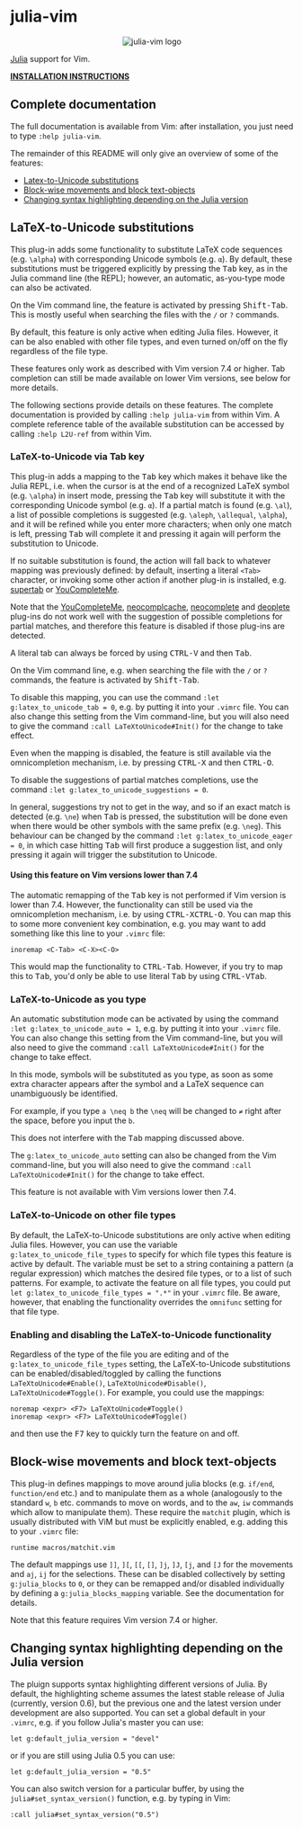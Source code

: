 # julia-vim

<p align="center"><img src="logo.png" alt="julia-vim logo"/></p>

[Julia] support for Vim.

**[INSTALLATION INSTRUCTIONS]**

[Julia]: http://julialang.org/
[Installation instructions]: INSTALL.md

## Complete documentation

The full documentation is available from Vim: after installation, you just need to type `:help julia-vim`.

The remainder of this README will only give an overview of some of the features:

* [Latex-to-Unicode substitutions](#latex-to-unicode-substitutions)
* [Block-wise movements and block text-objects](#block-wise-movements-and-block-text-objects)
* [Changing syntax highlighting depending on the Julia version](#changing-syntax-highlighting-depending-on-the-julia-version)

## LaTeX-to-Unicode substitutions

This plug-in adds some functionality to substitute LaTeX code sequences (e.g. `\alpha`) with corresponding
Unicode symbols (e.g. `α`). By default, these substitutions must be triggered explicitly by pressing the
<kbd>Tab</kbd> key, as in the Julia command line (the REPL); however, an automatic, as-you-type mode can also
be activated.

On the Vim command line, the feature is activated by pressing <kbd>Shift-Tab</kbd>. This is mostly useful
when searching the files with the `/` or `?` commands.

By default, this feature is only active when editing Julia files. However, it can be also enabled with
other file types, and even turned on/off on the fly regardless of the file type.

These features only work as described with Vim version 7.4 or higher. Tab completion can still be made
available on lower Vim versions, see below for more details.

The following sections provide details on these features. The complete documentation is provided by calling
`:help julia-vim` from within Vim. A complete reference table of the available substitution can be
accessed by calling `:help L2U-ref` from within Vim.

### LaTeX-to-Unicode via Tab key

This plug-in adds a mapping to the <kbd>Tab</kbd> key which makes it behave like the Julia REPL, i.e. when
the cursor is at the end of a recognized LaTeX symbol (e.g. `\alpha`) in insert mode, pressing
the <kbd>Tab</kbd> key will substitute it with the corresponding Unicode symbol (e.g. `α`). If a partial match
is found (e.g. `\al`), a list of possible completions is suggested (e.g. `\aleph`, `\allequal`,
`\alpha`), and it will be refined while you enter more characters; when only one match is left, pressing
<kbd>Tab</kbd> will complete it and pressing it again will perform the substitution to Unicode.

If no suitable substitution is found, the action will fall back to whatever mapping was previously
defined: by default, inserting a literal `<Tab>` character, or invoking some other action if another
plug-in is installed, e.g. [supertab] or [YouCompleteMe].

Note that the [YouCompleteMe], [neocomplcache], [neocomplete] and [deoplete] plug-ins do not work well
with the suggestion of possible completions for partial matches, and therefore this feature is disabled
if those plug-ins are detected.

A literal tab can always be forced by using <kbd>CTRL-V</kbd> and then <kbd>Tab</kbd>.

On the Vim command line, e.g. when searching the file with the `/` or `?` commands, the feature is
activated by <kbd>Shift-Tab</kbd>.

To disable this mapping, you can use the command `:let g:latex_to_unicode_tab = 0`, e.g. by putting
it into your `.vimrc` file. You can also change this setting from the Vim command-line, but you will
also need to give the command `:call LaTeXtoUnicode#Init()` for the change to take effect.

Even when the mapping is disabled, the feature is still available via the omnicompletion mechanism,
i.e. by pressing <kbd>CTRL-X</kbd> and then <kbd>CTRL-O</kbd>.

To disable the suggestions of partial matches completions, use the command
`:let g:latex_to_unicode_suggestions = 0`.

In general, suggestions try not to get in the way, and so if an exact match is detected (e.g. `\ne`) when
<kbd>Tab</kbd> is pressed, the substitution will be done even when there would be other symbols with the same prefix
(e.g. `\neg`). This behaviour can be changed by the command `:let g:latex_to_unicode_eager = 0`, in
which case hitting <kbd>Tab</kbd> will first produce a suggestion list, and only pressing it again will trigger the
substitution to Unicode.

[supertab]: https://github.com/ervandew/supertab
[YouCompleteMe]: https://github.com/Valloric/YouCompleteMe
[neocomplcache]: https://github.com/Shougo/neocomplcache.vim
[neocomplete]: https://github.com/Shougo/neocomplete.vim
[deoplete]: https://github.com/Shougo/deoplete.nvim

#### Using this feature on Vim versions lower than 7.4

The automatic remapping of the <kbd>Tab</kbd> key is not performed if Vim version is lower than 7.4. However, the
functionality can still be used via the omnicompletion mechanism, i.e. by using <kbd>CTRL-X</kbd><kbd>CTRL-O</kbd>. You can
map this to some more convenient key combination, e.g. you may want to add something like this line to your
`.vimrc` file:

```
inoremap <C-Tab> <C-X><C-O>
```

This would map the functionality to <kbd>CTRL-Tab</kbd>. However, if you try to map this to <kbd>Tab</kbd>, you'd only be
able to use literal <kbd>Tab</kbd> by using <kbd>CTRL-V</kbd><kbd>Tab</kbd>.

### LaTeX-to-Unicode as you type

An automatic substitution mode can be activated by using the command `:let g:latex_to_unicode_auto = 1`,
e.g. by putting it into your `.vimrc` file. You can also change this setting from the Vim command-line, but
you will also need to give the command `:call LaTeXtoUnicode#Init()` for the change to take effect.

In this mode, symbols will be substituted as you type, as soon as some extra character appears after the symbol
and a LaTeX sequence can unambiguously be identified.

For example, if you type `a \neq b` the `\neq` will be changed to `≠` right after the space, before you input
the `b`.

This does not interfere with the <kbd>Tab</kbd> mapping discussed above.

The `g:latex_to_unicode_auto` setting can also be changed from the Vim command-line, but you will
also need to give the command `:call LaTeXtoUnicode#Init()` for the change to take effect.

This feature is not available with Vim versions lower then 7.4.

### LaTeX-to-Unicode on other file types

By default, the LaTeX-to-Unicode substitutions are only active when editing Julia files. However, you can use
the variable `g:latex_to_unicode_file_types` to specify for which file types this feature is active by default.
The variable must be set to a string containing a pattern (a regular expression) which matches the desired file
types, or to a list of such patterns. For example, to activate the feature on all file types, you could put
`let g:latex_to_unicode_file_types = ".*"` in your `.vimrc` file.
Be aware, however, that enabling the functionality overrides the `omnifunc` setting for that file type.

### Enabling and disabling the LaTeX-to-Unicode functionality

Regardless of the type of the file you are editing and of the `g:latex_to_unicode_file_types` setting, the
LaTeX-to-Unicode substitutions can be enabled/disabled/toggled by calling the functions
`LaTeXtoUnicode#Enable()`, `LaTeXtoUnicode#Disable()`, `LaTeXtoUnicode#Toggle()`. For example, you could use
the mappings:

```
noremap <expr> <F7> LaTeXtoUnicode#Toggle()
inoremap <expr> <F7> LaTeXtoUnicode#Toggle()
```

and then use the <kbd>F7</kbd> key to quickly turn the feature on and off.

## Block-wise movements and block text-objects

This plug-in defines mappings to move around julia blocks (e.g. `if/end`, `function/end` etc.) and to
manipulate them as a whole (analogously to the standard `w`, `b` etc. commands to move on words, and to
the `aw`, `iw` commands which allow to manipulate them). These require the `matchit` plugin, which is usually
distributed with ViM but must be explicitly enabled, e.g. adding this to your `.vimrc` file:

```vim
runtime macros/matchit.vim
```

The default mappings use `]]`, `][`, `[[`, `[]`, `]j`, `]J`, `[j`, and `[J` for the movements
and `aj`, `ij` for the selections. These can be disabled collectively by setting `g:julia_blocks` to `0`,
or they can be remapped and/or disabled individually by defining a `g:julia_blocks_mapping` variable.
See the documentation for details.

Note that this feature requires Vim version 7.4 or higher.

## Changing syntax highlighting depending on the Julia version

The pluign supports syntax highlighting different versions of Julia. By default, the highlighting scheme assumes
the latest stable release of Julia (currently, version 0.6), but the previous one and the latest version under
development are also supported. You can set a global default in your `.vimrc`, e.g. if you follow Julia's master
you can use:

```
let g:default_julia_version = "devel"
```

or if you are still using Julia 0.5 you can use:

```
let g:default_julia_version = "0.5"
```

You can also switch version for a particular buffer, by using the `julia#set_syntax_version()` function, e.g.
by typing in Vim:

```
:call julia#set_syntax_version("0.5")
```
